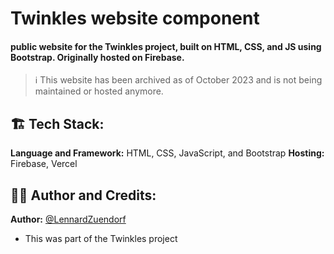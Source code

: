# Twinkles website component
#### public website for the Twinkles project, built on HTML, CSS, and JS using Bootstrap. Originally hosted on Firebase.

> ℹ️
> This website has been archived as of October 2023 and is not being maintained or hosted anymore.

## 🏗️ Tech Stack:
**Language and Framework:** HTML, CSS, JavaScript, and Bootstrap
**Hosting:** Firebase, Vercel

## 👨‍💻 Author and Credits:</h2>

**Author:** [@LennardZuendorf](https://github.com/LennardZuendorf)

- This was part of the Twinkles project
